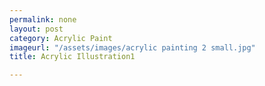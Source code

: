 ```yaml
---
permalink: none
layout: post
category: Acrylic Paint
imageurl: "/assets/images/acrylic painting 2 small.jpg"
title: Acrylic Illustration1

---
```

